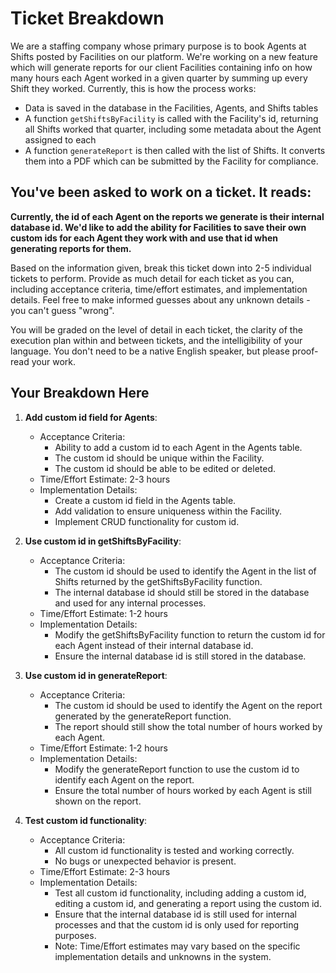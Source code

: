# Ticket Breakdown
We are a staffing company whose primary purpose is to book Agents at Shifts posted by Facilities on our platform. We're working on a new feature which will generate reports for our client Facilities containing info on how many hours each Agent worked in a given quarter by summing up every Shift they worked. Currently, this is how the process works:

- Data is saved in the database in the Facilities, Agents, and Shifts tables
- A function `getShiftsByFacility` is called with the Facility's id, returning all Shifts worked that quarter, including some metadata about the Agent assigned to each
- A function `generateReport` is then called with the list of Shifts. It converts them into a PDF which can be submitted by the Facility for compliance.

## You've been asked to work on a ticket. It reads:

**Currently, the id of each Agent on the reports we generate is their internal database id. We'd like to add the ability for Facilities to save their own custom ids for each Agent they work with and use that id when generating reports for them.**


Based on the information given, break this ticket down into 2-5 individual tickets to perform. Provide as much detail for each ticket as you can, including acceptance criteria, time/effort estimates, and implementation details. Feel free to make informed guesses about any unknown details - you can't guess "wrong".


You will be graded on the level of detail in each ticket, the clarity of the execution plan within and between tickets, and the intelligibility of your language. You don't need to be a native English speaker, but please proof-read your work.

## Your Breakdown Here
1. **Add custom id field for Agents**:

    - Acceptance Criteria:
      - Ability to add a custom id to each Agent in the Agents table.
      - The custom id should be unique within the Facility.
      - The custom id should be able to be edited or deleted.
    - Time/Effort Estimate: 2-3 hours
    - Implementation Details:
      - Create a custom id field in the Agents table.
      - Add validation to ensure uniqueness within the Facility.
      - Implement CRUD functionality for custom id.
    
2. **Use custom id in getShiftsByFacility**:

    - Acceptance Criteria:
      - The custom id should be used to identify the Agent in the list of Shifts returned by the getShiftsByFacility function.
      - The internal database id should still be stored in the database and used for any internal processes.
    - Time/Effort Estimate: 1-2 hours
    - Implementation Details:
      - Modify the getShiftsByFacility function to return the custom id for each Agent instead of their internal database id.
      - Ensure the internal database id is still stored in the database.
   
3. **Use custom id in generateReport**:

    - Acceptance Criteria:
      - The custom id should be used to identify the Agent on the report generated by the generateReport function.
      - The report should still show the total number of hours worked by each Agent.
    - Time/Effort Estimate: 1-2 hours
    - Implementation Details:
      - Modify the generateReport function to use the custom id to identify each Agent on the report.
      - Ensure the total number of hours worked by each Agent is still shown on the report.

4. **Test custom id functionality**:

    - Acceptance Criteria:
      - All custom id functionality is tested and working correctly.
      - No bugs or unexpected behavior is present.
    - Time/Effort Estimate: 2-3 hours
    - Implementation Details:
      - Test all custom id functionality, including adding a custom id, editing a custom id, and generating a report using the custom id.
      - Ensure that the internal database id is still used for internal processes and that the custom id is only used for reporting purposes.
      - Note: Time/Effort estimates may vary based on the specific implementation details and unknowns in the system.
